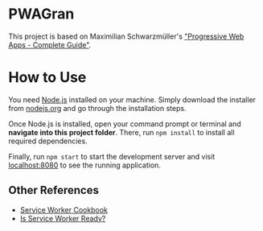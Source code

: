# PWAGran
This project is based on Maximilian Schwarzmüller's ["Progressive Web Apps - Complete Guide"](https://www.udemy.com/course/progressive-web-app-pwa-the-complete-guide).

# How to Use
You need [Node.js](https://nodejs.org) installed on your machine. Simply download the installer from [nodejs.org](https://nodejs.org) and go through the installation steps.

Once Node.js is installed, open your command prompt or terminal and **navigate into this project folder**. There, run `npm install` to install all required dependencies.

Finally, run `npm start` to start the development server and visit [localhost:8080](http://localhost:8080) to see the running application.

## Other References

- [Service Worker Cookbook](https://serviceworke.rs/)
- [Is Service Worker Ready?](https://jakearchibald.github.io/isserviceworkerready/)